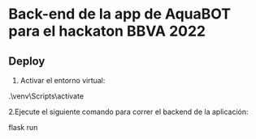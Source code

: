 # Back-end de la app de AquaBOT para el hackaton BBVA 2022
## Deploy
1. Activar el entorno virtual: 

.\venv\Scripts\activate

2.Ejecute el siguiente comando para correr el backend de la aplicación:

flask run

